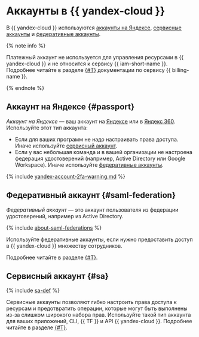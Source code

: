 # Аккаунты в {{ yandex-cloud }}

В {{ yandex-cloud }} используются [аккаунты на Яндексе](#passport), [сервисные аккаунты](#sa) и [федеративные аккаунты](#saml-federation).

{% note info %}

Платежный аккаунт не используется для управления ресурсами в {{ yandex-cloud }} и не относится к сервису {{ iam-short-name }}. Подробнее читайте в разделе [{#T}](../../../billing/concepts/billing-account.md) документации по сервису {{ billing-name }}.

{% endnote %}

## Аккаунт на Яндексе {#passport}

_Аккаунт на Яндексе_ — ваш аккаунт на [Яндексе](https://yandex.ru/support/passport/index.html) или в [Яндекс 360](https://360.yandex.ru/). Используйте этот тип аккаунта:

* Если для ваших программ не надо настраивать права доступа. Иначе используйте [сервисный аккаунт](#sa).
* Если  у вас небольшая команда и в вашей организации не настроена федерация удостоверений (например, Active Directory или Google Workspace). Иначе используйте [федеративные аккаунты](#saml-federation).

{% include [yandex-account-2fa-warning.md](../../../_includes/iam/yandex-account-2fa-warning.md) %}

## Федеративный аккаунт {#saml-federation}

_Федеративный аккаунт_ — это аккаунт пользователя из федерации удостоверений, например из Active Directory.

{% include [about-saml-federations](../../../_includes/iam/about-saml-federations.md) %}

Используйте федеративные аккаунты, если нужно предоставить доступ в {{ yandex-cloud }} множеству сотрудников.

Подробнее читайте в разделе [{#T}](../../../organization/concepts/add-federation.md).

## Сервисный аккаунт {#sa}

{% include [sa-def](../../_includes_service/sa-def.md) %}

Сервисные аккаунты позволяют гибко настроить права доступа к ресурсам и предотвратить операции, которые могут быть выполнены из-за слишком широкого набора прав. Используйте такой тип аккаунта для ваших приложений, CLI, {{ TF }} и API {{ yandex-cloud }}. Подробнее читайте в разделе [{#T}](service-accounts.md).